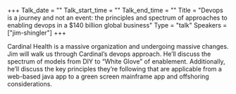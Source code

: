 +++
Talk_date = ""
Talk_start_time = ""
Talk_end_time = ""
Title = "Devops is a journey and not an event: the principles and spectrum of approaches to enabling devops in a $140 billion global business"
Type = "talk"
Speakers = ["jim-shingler"]
+++

Cardinal Health is a massive organization and undergoing massive changes. Jim will walk us through Cardinal’s devops approach. He’ll discuss the spectrum of models from DIY to “White Glove” of enablement. Additionally, he’ll discuss the key principles they’re following that are applicable from a web-based java app to a green screen mainframe app and offshoring considerations.
